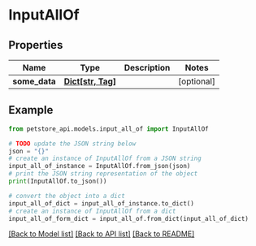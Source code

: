 # InputAllOf


## Properties

Name | Type | Description | Notes
------------ | ------------- | ------------- | -------------
**some_data** | [**Dict[str, Tag]**](Tag.md) |  | [optional] 

## Example

```python
from petstore_api.models.input_all_of import InputAllOf

# TODO update the JSON string below
json = "{}"
# create an instance of InputAllOf from a JSON string
input_all_of_instance = InputAllOf.from_json(json)
# print the JSON string representation of the object
print(InputAllOf.to_json())

# convert the object into a dict
input_all_of_dict = input_all_of_instance.to_dict()
# create an instance of InputAllOf from a dict
input_all_of_form_dict = input_all_of.from_dict(input_all_of_dict)
```
[[Back to Model list]](../README.md#documentation-for-models) [[Back to API list]](../README.md#documentation-for-api-endpoints) [[Back to README]](../README.md)


